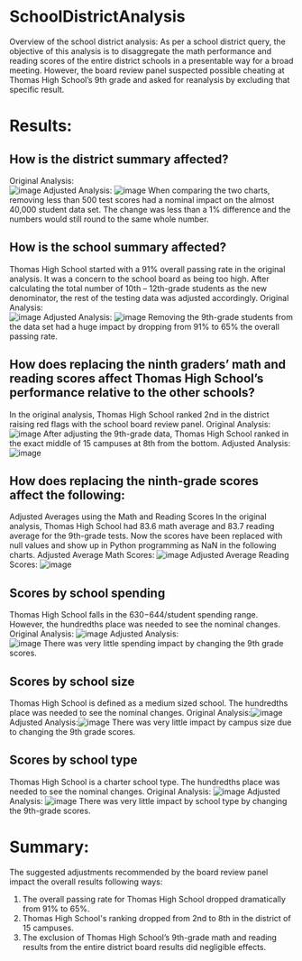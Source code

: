 # SchoolDistrictAnalysis
Overview of the school district analysis: As per a school district query, the objective of this analysis is to disaggregate the math performance and reading scores of the entire district schools in a presentable way for a broad meeting. However, the board review panel suspected possible cheating at Thomas High School’s 9th grade and asked for reanalysis by excluding that specific result. 

# Results:

## How is the district summary affected?
Original Analysis:  
![image](https://user-images.githubusercontent.com/100442163/161381965-dee665d9-179c-45bc-a720-1ed479942cca.png)
Adjusted Analysis:
![image](https://user-images.githubusercontent.com/100442163/161381990-e9b87a83-460e-4dd5-a975-eea9cbb01fb9.png)
When comparing the two charts, removing less than 500 test scores had a nominal impact on the almost 40,000 student data set. The change was less than a 1% difference and the numbers would still round to the same whole number.

## How is the school summary affected?
Thomas High School started with a 91% overall passing rate in the original analysis. It was a concern to the school board as being too high. After calculating the total number of 10th – 12th-grade students as the new denominator, the rest of the testing data was adjusted accordingly.
Original Analysis:  
![image](https://user-images.githubusercontent.com/100442163/161382023-b314ba52-5cd7-4492-8da0-159b329b9aa1.png)
Adjusted Analysis: 
![image](https://user-images.githubusercontent.com/100442163/161382027-7fd2f670-742c-4abf-9842-7e1237780627.png)
Removing the 9th-grade students from the data set had a huge impact by dropping from 91% to 65% the overall passing rate.

## How does replacing the ninth graders’ math and reading scores affect Thomas High School’s performance relative to the other schools?
In the original analysis, Thomas High School ranked 2nd in the district raising red flags with the school board review panel.
Original Analysis:  
![image](https://user-images.githubusercontent.com/100442163/161382055-a865be5a-66fb-436d-86c4-6a1925b0c08b.png)
After adjusting the 9th-grade data, Thomas High School ranked in the exact middle of 15 campuses at 8th from the bottom.
Adjusted Analysis: 
![image](https://user-images.githubusercontent.com/100442163/161382065-90f8277d-cc5d-40f3-970b-f89a3734cf9c.png)

## How does replacing the ninth-grade scores affect the following:
Adjusted Averages using the Math and Reading Scores
In the original analysis, Thomas High School had 83.6 math average and 83.7 reading average for the 9th-grade tests. Now the scores have been replaced with null values and show up in Python programming as NaN in the following charts.
Adjusted Average Math Scores: 
![image](https://user-images.githubusercontent.com/100442163/161382122-2f0ee3c0-8d8e-40b3-abf0-5f6b70e5cc18.png)
Adjusted Average Reading Scores:
![image](https://user-images.githubusercontent.com/100442163/161382133-63a41810-db0c-4998-8027-c14599c8d78a.png)

## Scores by school spending
Thomas High School falls in the $630-$644/student spending range. However, the hundredths place was needed to see the nominal changes.
Original Analysis:
![image](https://user-images.githubusercontent.com/100442163/161382149-86e156e1-62ea-4ba6-9cd1-1417bf6fa5ff.png)
Adjusted Analysis:  
![image](https://user-images.githubusercontent.com/100442163/161382159-7460d54c-46f6-4020-afee-5fc247cb3576.png)
There was very little spending impact by changing the 9th grade scores.

## Scores by school size
Thomas High School is defined as a medium sized school. The hundredths place was needed to see the nominal changes.
Original Analysis:![image](https://user-images.githubusercontent.com/100442163/161382176-d2259494-590c-4f2a-b696-537381447a3c.png)
Adjusted Analysis:![image](https://user-images.githubusercontent.com/100442163/161382186-17ec307b-8854-4cfb-90ab-1c31a37c9493.png)
There was very little impact by campus size due to changing the 9th grade scores.

## Scores by school type
Thomas High School is a charter school type. The hundredths place was needed to see the nominal changes.
Original Analysis:  ![image](https://user-images.githubusercontent.com/100442163/161382199-14e2648c-39f7-4539-b440-87affe837288.png)
Adjusted Analysis:  ![image](https://user-images.githubusercontent.com/100442163/161382209-651969c4-24ed-44e7-acc9-0e56bc0418a1.png)
There was very little impact by school type by changing the 9th-grade scores.

# Summary: 
The suggested adjustments recommended by the board review panel impact the overall results following ways:
1.	The overall passing rate for Thomas High School dropped dramatically from 91% to 65%.
2.	Thomas High School's ranking dropped from 2nd to 8th in the district of 15 campuses.
3.	The exclusion of Thomas High School’s 9th-grade math and reading results from the entire district board results did negligible effects. 

